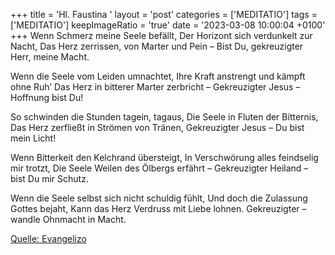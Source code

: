 +++
title = 'Hl. Faustina '
layout = 'post'
categories = ['MEDITATIO']
tags = ['MEDITATIO']
keepImageRatio = 'true'
date = '2023-03-08 10:00:04 +0100'
+++
Wenn Schmerz meine Seele befällt, 
Der Horizont sich verdunkelt zur Nacht,
Das Herz zerrissen, von Marter und Pein –
Bist Du, gekreuzigter Herr, meine Macht.

Wenn die Seele vom Leiden umnachtet,
Ihre Kraft anstrengt und kämpft ohne Ruh’
Das Herz in bitterer Marter zerbricht –
Gekreuzigter Jesus – Hoffnung bist Du!

So schwinden die Stunden tagein, tagaus,
Die Seele in Fluten der Bitternis,
Das Herz zerfließt in Strömen von Tränen,
Gekreuzigter Jesus – Du bist mein Licht!

Wenn Bitterkeit den Kelchrand übersteigt,
In Verschwörung alles feindselig mir trotzt,
Die Seele Weilen des Ölbergs erfährt –
Gekreuzigter Heiland – bist Du mir Schutz.<!--more-->

Wenn die Seele selbst sich nicht schuldig fühlt,
Und doch die Zulassung Gottes bejaht, 
Kann das Herz Verdruss mit Liebe lohnen.
Gekreuzigter – wandle Ohnmacht in Macht.



[Quelle: Evangelizo](https://evangeliumtagfuertag.org/DE/gospel)
